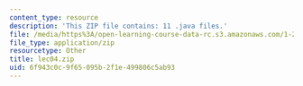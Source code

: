 ```yaml
---
content_type: resource
description: 'This ZIP file contains: 11 .java files.'
file: /media/https%3A/open-learning-course-data-rc.s3.amazonaws.com/1-204-computer-algorithms-in-systems-engineering-spring-2010/6f943c0c9f65095b2f1e499806c5ab93_lec04.zip
file_type: application/zip
resourcetype: Other
title: lec04.zip
uid: 6f943c0c-9f65-095b-2f1e-499806c5ab93
---
```


